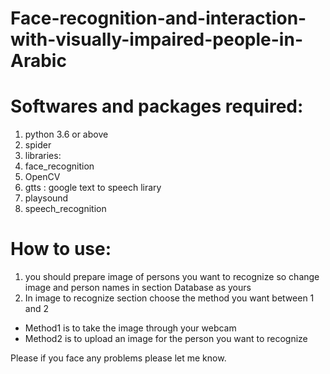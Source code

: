 # Face-recognition-and-interaction-with-visually-impaired-people-in-Arabic

# Softwares and packages required: 
1. python 3.6 or above 
2. spider 
3. libraries:
  1. face_recognition
  2. OpenCV
  3. gtts : google text to speech lirary
  4. playsound
  5. speech_recognition


# How to use:
1. you should prepare image of persons you want to recognize so change image and person names in section Database as yours 
2. In image to recognize section choose the method you want between 1 and 2 
  - Method1 is to take the image through your webcam 
  - Method2 is to upload an image for the person you want to recognize 
  
Please if you face any problems please let me know.
